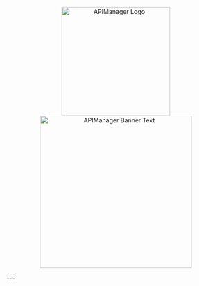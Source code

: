 <p align="center">
<img src="https://user-images.githubusercontent.com/67127399/159921410-b201f24f-2d57-4d52-8d25-ba8ca78d4f3e.png" alt="APIManager Logo" width=
"250px"></img><br><img width="350px" src="https://user-images.githubusercontent.com/67127399/159924299-b5cb3d8f-5f57-4869-a673-04f1a85ab94d.png" alt="APIManager Banner Text"></img>
</p>
---
